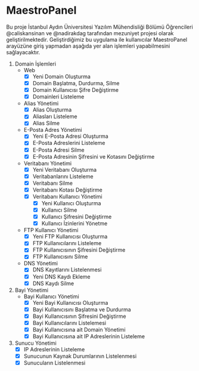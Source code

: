 # MaestroPanel
Bu proje İstanbul Aydın Üniversitesi Yazılım Mühendisliği Bölümü Öğrencileri @caliskansinan ve @nadirakdag tarafından mezuniyet projesi olarak geliştirilmektedir.
Geliştirdiğimiz bu uygulama ile kullanıcılar MaestroPanel arayüzüne giriş yapmadan aşağıda yer alan işlemleri yapabilmesini sağlayacaktır. 

1.  Domain İşlemleri
    -   Web
        *  [x] Yeni Domain Oluşturma 
        *  [x] Domain Başlatma, Durdurma, Silme
        *  [x] Domain Kullanıcısı Şifre Değiştirme
        *  [x] Domainleri Listeleme 
    -   Alias Yönetimi
        *  [x] Alias Oluşturma 
        *  [x] Aliasları Listeleme 
        *  [x] Alias Silme 
    -   E-Posta Adres Yönetimi
        *   [x] Yeni E-Posta Adresi Oluşturma 
        *   [x] E-Posta Adreslerini Listeleme 
        *   [x] E-Posta Adresi Silme 
        *   [x] E-Posta Adresinin Şifresini ve Kotasını Değiştirme
    -   Veritabanı Yönetimi
        *   [x] Yeni Veritabanı Oluşturma  
        *   [x] Veritabanlarını Listeleme  
        *   [x] Veritabanı Silme  
        *   [x] Veritabanı Kotası Değiştirme
        *   [x] Veritabanı Kullanıcı Yönetimi
            *  [x] Yeni Kullanıcı Oluşturma
            *  [x] Kullanıcı Silme
            *  [x] Kullanıcı Şifresini Değiştirme
            *  [X] Kullanıcı İzinlerini Yönetme
    -   FTP Kullanıcı Yönetimi
        *   [x] Yeni FTP Kullanıcısı Oluşturma  
        *   [x] FTP Kullanıcılarını Listeleme  
        *   [x] FTP Kullanıcısının Şifresini Değiştirme 
        *   [x] FTP Kullanıcısını Silme  
    -   DNS Yönetimi
        *   [x] DNS Kayıtlarını Listelenmesi  
        *   [x] Yeni DNS Kaydı Ekleme
        *   [x] DNS Kaydı Silme  
2.  Bayi Yönetimi
    -   Bayi Kullanıcı Yönetimi
        *   [x] Yeni Bayi Kullanıcısı Oluşturma
        *   [x] Bayi Kullanıcısını Başlatma ve Durdurma
        *   [x] Bayi Kullanıcısının Şifresini Değiştirme
        *   [x] Bayi Kullanıcılarını Listelemesi  
        *   [x] Bayi Kullanıcısına ait Domain Yönetimi
        *   [x] Bayi Kullanıcısına ait IP Adreslerinin Listeleme
3. Sunucu Yönetimi
    -   [x] IP Adreslerinin Listeleme
    -   [x] Sunucunun Kaynak Durumlarının Listelenmesi  
    -   [x] Sunucuların Listelenmesi  

